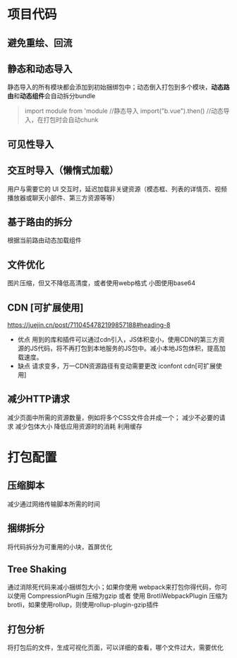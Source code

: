 <!--
 * @Description:  
 * @Author: 王天琦
 * @Date: 2023-10-25 14:43:01
-->
# 项目代码
## 避免重绘、回流

## 静态和动态导入
静态导入的所有模块都会添加到初始捆绑包中；动态倒入打包到多个模块，**动态路由**和**动态组件**会自动拆分bundle
> import module from 'module //静态导入
> import("b.vue").then()  //动态导入，在打包时会自动chunk
## 可见性导入
## 交互时导入（懒惰式加载）
用户与需要它的 UI 交互时，延迟加载非关键资源（模态框、列表的详情页、视频播放器或聊天小部件、第三方资源等等）
## 基于路由的拆分
根据当前路由动态加载组件
## 文件优化
图片压缩，但又不降低高清度，或者使用webp格式
小图使用base64
## CDN [可扩展使用]
https://juejin.cn/post/7110454782199857188#heading-8
- 优点 用到的库和插件可以通过cdn引入，JS体积变小，使用CDN的第三方资源的JS代码，将不再打包到本地服务的JS包中。减小本地JS包体积，提高加载速度。
- 缺点 请求变多，万一CDN资源路径有变动需要更改
iconfont cdn[可扩展使用]
## 减少HTTP请求
减少页面中所需的资源数量，例如将多个CSS文件合并成一个；
    减少不必要的请求
    减少包体大小
    降低应用资源时的消耗
    利用缓存
# 打包配置
## 压缩脚本
减少通过网络传输脚本所需的时间
## 捆绑拆分
将代码拆分为可重用的小块，首屏优化
## Tree Shaking
通过消除死代码来减小捆绑包大小；如果你使用 webpack来打包你得代码，你可以使用 CompressionPlugin 压缩为gzip 或者 使用 BrotliWebpackPlugin 压缩为brotli，如果使用rollup，则使用rollup-plugin-gzip插件
## 打包分析
将打包后的文件，生成可视化页面，可以详细的查看，哪个文件过大，需要优化
